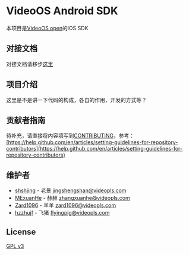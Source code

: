 # VideoOS Android SDK
本项目是[VideoOS open](http://videojj.com/videoos-open/)的iOS SDK

## 对接文档
对接文档请移步[这里](docs/index.md)

## 项目介绍
这里是不是讲一下代码的构成，各自的作用，开发的方式等？

## 贡献者指南
待补充，请直接将内容填写到[CONTRIBUTING](CONTRIBUTING)，参考：[https://help.github.com/en/articles/setting-guidelines-for-repository-contributors](https://help.github.com/en/articles/setting-guidelines-for-repository-contributors)

## 维护者
* [shshjing](https://github.com/shshjing) - 老景 <jingshengshan@videopls.com>
* [MExuanHe](https://github.com/MExuanHe) - 赫赫 <zhangxuanhe@videopls.com>
* [Zard1096](https://github.com/Zard1096) - 羊羊 <zard1096@videopls.com>
* [hzzhujf](https://github.com/hzzhujf) - 飞猪 <flyingpig@videopls.com>

## License
[GPL v3](LICENSE)
